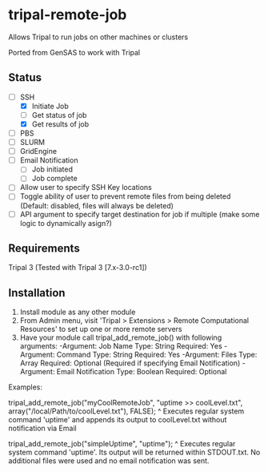 # tripal-remote-job
Allows Tripal to run jobs on other machines or clusters

Ported from GenSAS to work with Tripal

## Status
  - [ ] SSH
    - [x] Initiate Job
    - [ ] Get status of job
    - [x] Get results of job
  - [ ] PBS
  - [ ] SLURM
  - [ ] GridEngine
  - [ ] Email Notification
    - [ ] Job initiated
    - [ ] Job complete
  - [ ] Allow user to specify SSH Key locations
  - [ ] Toggle ability of user to prevent remote files from being deleted (Default: disabled, files will always be deleted)
  - [ ] API argument to specify target destination for job if multiple (make some logic to dynamically asign?)
  
## Requirements
Tripal 3 (Tested with Tripal 3 [7.x-3.0-rc1]) 
## Installation
1. Install module as any other module
2. From Admin menu, visit 'Tripal > Extensions > Remote Computational Resources' to set up one or more remote servers
3. Have your module call tripal_add_remote_job() with following arguments:
   -Argument:    Job Name
    Type:        String
    Required:    Yes
   -Argument:    Command
    Type:        String
    Required:    Yes
   -Argument:    Files
    Type:        Array
    Required:    Optional (Required if specifying Email Notification)
   -Argument:    Email Notification
    Type:        Boolean
    Required:    Optional
       
 Examples:
    
 tripal_add_remote_job("myCoolRemoteJob", "uptime >> coolLevel.txt", array("/local/Path/to/coolLevel.txt"), FALSE);
 ^   Executes regular system command 'uptime' and appends its output to coolLevel.txt without notification via Email
    
 tripal_add_remote_job("simpleUptime", "uptime");
 ^   Executes regular system command 'uptime'. 
     Its output will be returned within STDOUT.txt. No additional files were used and no email notification was sent.
       
